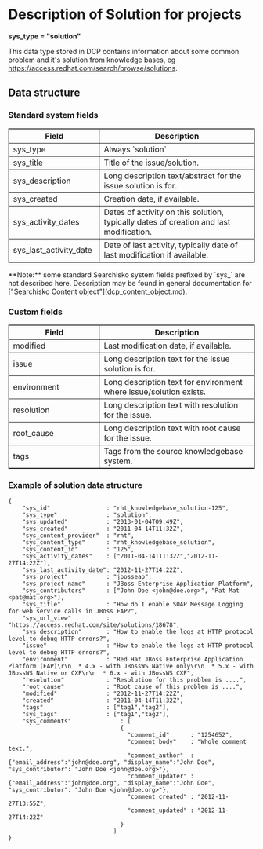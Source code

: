 Description of Solution for projects
====================================

**sys\_type = "solution"**

This data type stored in DCP contains information about some common problem and it's solution from knowledge bases, eg https://access.redhat.com/search/browse/solutions.

## Data structure

### Standard system fields
<table border="1">
<thead>
  <th>Field</th>
  <th width="63%">Description</th>
</thead>
<tbody>
<tr><td>sys_type</td><td>Always `solution`</td></tr>
<tr><td>sys_title</td><td>Title of the issue/solution.</td></tr>
<tr><td>sys_description</td><td>Long description text/abstract for the issue solution is for.</td></tr>
<tr><td>sys_created</td><td>Creation date, if available.</td></tr>
<tr><td>sys_activity_dates</td><td>Dates of activity on this solution, typically dates of creation and last modification.</td></tr>
<tr><td>sys_last_activity_date</td><td>Date of last activity, typically date of last modification if available.</td></tr>
</tbody>
</table>
**Note:** some standard Searchisko system fields prefixed by `sys_` are not described here. Description may be found in general documentation for ["Searchisko Content object"](dcp_content_object.md).

### Custom fields
<table border="1">
<thead>
  <th>Field</th>
  <th width="63%">Description</th>
</thead>
<tbody>
<tr><td>modified</td><td>Last modification date, if available.</td></tr>
<tr><td>issue</td><td>Long description text for the issue solution is for.</td></tr>
<tr><td>environment</td><td>Long description text for environment where issue/solution exists.</td></tr>
<tr><td>resolution</td><td>Long description text with resolution for the issue.</td></tr>
<tr><td>root_cause</td><td>Long description text with root cause for the issue.</td></tr>
<tr><td>tags</td><td>Tags from the source knowledgebase system.</td></tr>
</tbody>
</table>

### Example of solution data structure

	{
		"sys_id"                : "rht_knowledgebase_solution-125",
		"sys_type"              : "solution",
		"sys_updated"           : "2013-01-04T09:49Z",
		"sys_created"           : "2011-04-14T11:32Z",
		"sys_content_provider"  : "rht",
		"sys_content_type"      : "rht_knowledgebase_solution",
		"sys_content_id"        : "125",
		"sys_activity_dates"    : ["2011-04-14T11:32Z","2012-11-27T14:22Z"],
		"sys_last_activity_date": "2012-11-27T14:22Z",
		"sys_project"           : "jbosseap",
		"sys_project_name"      : "JBoss Enterprise Application Platform",
		"sys_contributors"      : ["John Doe <john@doe.org>", "Pat Mat <pat@mat.org>"],
		"sys_title"             : "How do I enable SOAP Message Logging for web service calls in JBoss EAP?",
		"sys_url_view"          : "https://access.redhat.com/site/solutions/18678",
		"sys_description"       : "How to enable the logs at HTTP protocol level to debug HTTP errors?",
		"issue"                 : "How to enable the logs at HTTP protocol level to debug HTTP errors?",
		"environment"           : "Red Hat JBoss Enterprise Application Platform (EAP)\r\n  * 4.x - with JBossWS Native only\r\n  * 5.x - with JBossWS Native or CXF\r\n  * 6.x - with JBossWS CXF",
		"resolution"            : "Resolution for this problem is ....",
		"root_cause"            : "Root cause of this problem is ....",
		"modified"              : "2012-11-27T14:22Z",
		"created"               : "2011-04-14T11:32Z",		
		"tags"                  : ["tag1","tag2"],
		"sys_tags"              : ["tag1","tag2"],
		"sys_comments"              : [
		                            {
		                              "comment_id"      : "1254652",
		                              "comment_body"    : "Whole comment text.",
		                              "comment_author"  : {"email_address":"john@doe.org", "display_name":"John Doe", "sys_contributor": "John Doe <john@doe.org>"},
		                              "comment_updater" : {"email_address":"john@doe.org", "display_name":"John Doe", "sys_contributor": "John Doe <john@doe.org>"},
		                              "comment_created" : "2012-11-27T13:55Z",
		                              "comment_updated" : "2012-11-27T14:22Z"
		                            }
		                          ]
	}
